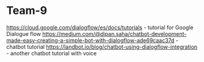 # Team-9

https://cloud.google.com/dialogflow/es/docs/tutorials - tutorial for Google Dialogue flow
https://medium.com/@dipan.saha/chatbot-development-made-easy-creating-a-simple-bot-with-dialogflow-ade69caac37d - chatbot tutorial
https://landbot.io/blog/chatbot-using-dialogflow-integration - another chatbot tutorial with voice
